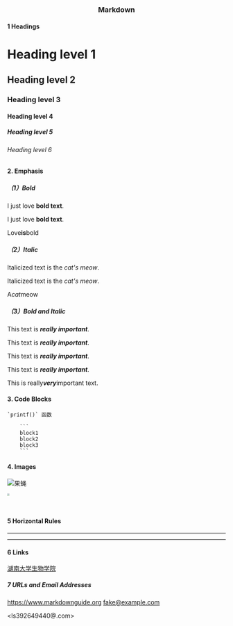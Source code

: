 ### <center>Markdown</center>

#### 1 Headings

# Heading level 1

## Heading level 2

### Heading level 3

#### Heading level 4

##### Heading level 5

###### Heading level 6

#### 2. Emphasis

##### （1）Bold

I just love **bold text**.

I just love __bold text__.

Love**is**bold

##### （2）Italic

Italicized text is the *cat's meow*.

Italicized text is the _cat's meow_.

A*cat*meow

##### （3）Bold and Italic

This text is ***really important***.

This text is ___really important___.

This text is __*really important*__.

This text is **_really important_**.

This is really***very***important text.

> 
>
>

#### 3. Code Blocks

```
`printf()` 函数
```

        ```
        block1
        block2
        block3
        ```

#### 4. Images

![果蝇](https://iknow-pic.cdn.bcebos.com/d1a20cf431adcbef355262f9abaf2edda2cc9fee)

<img src="/Users/xiaoyi/Desktop/1HNU/Other files/202207生信培训/flower.jpg" style="zoom: 33%;" >



​	

#### 5 Horizontal Rules

***

___



#### 6 Links

[湖南大学生物学院](http://bio.hnu.edu.cn/)

##### 7 URLs and Email Addresses

<https://www.markdownguide.org>
<fake@example.com>

<ls392649440@.com>
